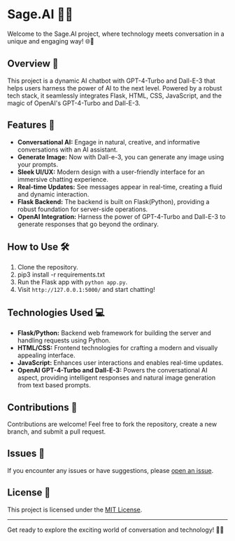 # Sage.AI 🧙🧠 
Welcome to the Sage.AI project, where technology meets conversation in a unique and engaging way! 🌐💬

## Overview 🌈

This project is a dynamic AI chatbot with GPT-4-Turbo and Dall-E-3 that helps users harness the power of AI to the next level. Powered by a robust tech stack, it seamlessly integrates Flask, HTML, CSS, JavaScript, and the magic of OpenAI's GPT-4-Turbo and Dall-E-3.

## Features 🎉

- **Conversational AI:** Engage in natural, creative, and informative conversations with an AI assistant.
- **Generate Image:** Now with Dall-e-3, you can generate any image using your prompts.
- **Sleek UI/UX:** Modern design with a user-friendly interface for an immersive chatting experience.
- **Real-time Updates:** See messages appear in real-time, creating a fluid and dynamic interaction.
- **Flask Backend:** The backend is built on Flask(Python), providing a robust foundation for server-side operations.
- **OpenAI Integration:** Harness the power of GPT-4-Turbo and Dall-E-3 to generate responses that go beyond the ordinary.

## How to Use 🛠️

1. Clone the repository.
2. pip3 install -r requirements.txt
3. Run the Flask app with `python app.py`.
4. Visit `http://127.0.0.1:5000/` and start chatting!

## Technologies Used 💻

- **Flask/Python:** Backend web framework for building the server and handling requests using Python.
- **HTML/CSS:** Frontend technologies for crafting a modern and visually appealing interface.
- **JavaScript:** Enhances user interactions and enables real-time updates.
- **OpenAI GPT-4-Turbo and Dall-E-3:** Powers the conversational AI aspect, providing intelligent responses and natural image generation from text based prompts.

## Contributions 🤝

Contributions are welcome! Feel free to fork the repository, create a new branch, and submit a pull request.

## Issues 🐛

If you encounter any issues or have suggestions, please [open an issue](https://github.com/Shreyan1/Sage.AI/issues).

## License 📜

This project is licensed under the [MIT License](LICENSE).

---

Get ready to explore the exciting world of conversation and technology! 🚀💬
